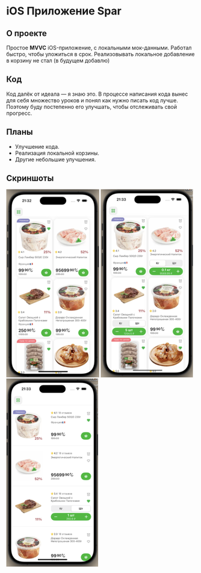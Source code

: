 # iOS Приложение Spar

## О проекте
Простое **MVVC** iOS-приложение, с локальными мок-данными. Работал быстро, чтобы уложиться в срок. Реализовывать локальное добавление в корзину не стал (в будущем добавлю)

## Код
Код далёк от идеала — я знаю это. В процессе написания кода вынес для себя множество уроков и понял как нужно писать код лучше. Поэтому буду постепенно его улучшать, чтобы отслеживать свой прогресс.

## Планы
- Улучшение кода.
- Реализация локальной корзины.
- Другие небольшие улучшения.

## Скриншоты
<img src="images/one.png" height="500">
<img src="images/two.png" height="500">
<img src="images/three.png" height="500">
